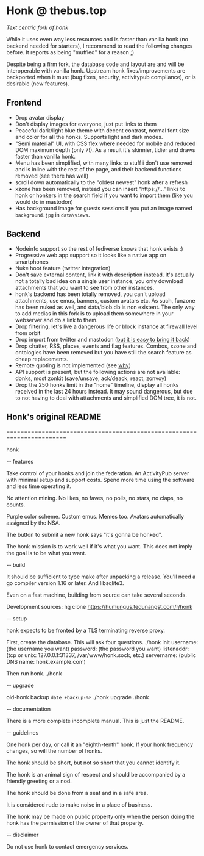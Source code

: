 # Honk @ thebus.top
*Text centric fork of honk*

While it uses even way less resources and is faster than vanilla honk (no
backend needed for starters), I recommend to read the following changes before.
It reports as being "muffled" for a reason ;)

Despite being a firm fork, the database code and layout are and will be
interoperable with vanilla honk. Upstream honk fixes/improvements are
backported when it must (bug fixes, security, activitypub compliance), or is
desirable (new features).

## Frontend

- Drop avatar display
- Don't display images for everyone, just put links to them
- Peaceful dark/light blue theme with decent contrast, normal font size and
  color for all the honks. Supports light and dark modes.
- "Semi material" UI, with CSS flex where needed for mobile and reduced DOM
  maximum depth (only 7!). As a result it's skinnier, tidier and draws faster
  than vanilla honk.
- Menu has been simplified, with many links to stuff i don't use removed and is
  inline with the rest of the page, and their backend functions removed (see
  there has well)
- scroll down automatically to the "oldest newest" honk after a refresh
- xzone has been removed, instead you can insert "https://..." links to honk or
  honkers in the search field if you want to import them (like you would do in
  mastodon)
- Has background image for guests sessions if you put an image named
  `background.jpg` in `data\views`.

## Backend

- Nodeinfo support so the rest of fediverse knows that honk exists :)
- Progressive web app support so it looks like a native app on smartphones
- Nuke hoot feature (twitter integration)
- Don't save external content, link it with description instead. It's actually
  not a totally bad idea on a single user instance; you only download
  attachments that you want to see from other instances.
- honk's backend has been totally removed, you can't upload attachments, use
  emus, banners, custom avatars etc. As such, funzone has been nuked as well,
  and data/blob.db is non existent. The only way to add medias in this fork is
  to upload them somewhere in your webserver and do a link to them.
- Drop filtering, let's live a dangerous life or block instance at firewall
  level from orbit
- Drop import from twitter and mastodon ([but it is easy to bring it back](https://github.com/mascaldotfr/honk/commit/8c58bf254e556482d7e2930f45308044958387fd))
- Drop chatter, RSS, places, events and flag features. Combos, xzone and
  ontologies have been removed but you have still the search feature as cheap
  replacements.
- Remote quoting is not implemented (see [why](https://github.com/mascaldotfr/honk/commit/5de338e8fcd7732e3a5d13ee0d968d43d346f1b2))
- API support is present, but the following actions are not available:
  donks, most zonkit (save/unsave, ack/deack, react, zonvoy)
- Drop the 250 honks limit in the "home" timeline, display all honks received
  in the last 24 hours instead. It may sound dangerous, but due to not having
  to deal with attachments and simplified DOM tree, it is not.


## Honk's original README

=======================================================================

honk

-- features

Take control of your honks and join the federation.
An ActivityPub server with minimal setup and support costs.
Spend more time using the software and less time operating it.

No attention mining.
No likes, no faves, no polls, no stars, no claps, no counts.

Purple color scheme. Custom emus. Memes too.
Avatars automatically assigned by the NSA.

The button to submit a new honk says "it's gonna be honked".

The honk mission is to work well if it's what you want.
This does not imply the goal is to be what you want.

-- build

It should be sufficient to type make after unpacking a release.
You'll need a go compiler version 1.16 or later. And libsqlite3.

Even on a fast machine, building from source can take several seconds.

Development sources: hg clone https://humungus.tedunangst.com/r/honk

-- setup

honk expects to be fronted by a TLS terminating reverse proxy.

First, create the database. This will ask four questions.
./honk init
username: (the username you want)
password: (the password you want)
listenaddr: (tcp or unix: 127.0.0.1:31337, /var/www/honk.sock, etc.)
servername: (public DNS name: honk.example.com)

Then run honk.
./honk

-- upgrade

old-honk backup `date +backup-%F`
./honk upgrade
./honk

-- documentation

There is a more complete incomplete manual. This is just the README.

-- guidelines

One honk per day, or call it an "eighth-tenth" honk.
If your honk frequency changes, so will the number of honks.

The honk should be short, but not so short that you cannot identify it.

The honk is an animal sign of respect and should be accompanied by a
friendly greeting or a nod.

The honk should be done from a seat and in a safe area.

It is considered rude to make noise in a place of business.

The honk may be made on public property only when the person doing
the honk has the permission of the owner of that property.

-- disclaimer

Do not use honk to contact emergency services.
